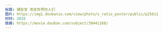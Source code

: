 ```yaml
---
标题: 辅佐官 改变世界的人们
图片: https://img1.doubanio.com/view/photo/s_ratio_poster/public/p2561186890.jpg
时时: 2019
链接: https://movie.douban.com/subject/30441168/
---
```

